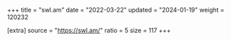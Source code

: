 +++
title = "swl.am"
date = "2022-03-22"
updated = "2024-01-19"
weight = 120232

[extra]
source = "https://swl.am/"
ratio = 5
size = 117
+++

